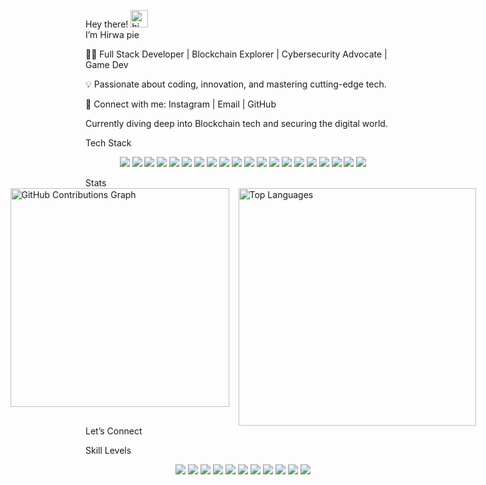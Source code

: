 Hey there! <img src="https://user-images.githubusercontent.com/1303154/88677602-1635ba80-d120-11ea-84d8-d263ba5fc3c0.gif" width="28px" alt="hi">     
I’m Hirwa pie

👨‍💻 Full Stack Developer | Blockchain Explorer | Cybersecurity Advocate | Game Dev

💡 Passionate about coding, innovation, and mastering cutting-edge tech.

💬 Connect with me: Instagram | Email | GitHub

Currently diving deep into Blockchain tech and securing the digital world.

Tech Stack

<p align="center"> <img src="https://img.shields.io/badge/JavaScript-F7DF1E?style=for-the-badge&logo=javascript&logoColor=black" /> <img src="https://img.shields.io/badge/TypeScript-007ACC?style=for-the-badge&logo=typescript&logoColor=white" /> <img src="https://img.shields.io/badge/Redux-764ABC?style=for-the-badge&logo=redux&logoColor=white" /> <img src="https://img.shields.io/badge/React-61DAFB?style=for-the-badge&logo=react&logoColor=black" /> <img src="https://img.shields.io/badge/Next.js-000000?style=for-the-badge&logo=nextdotjs&logoColor=white" /> <img src="https://img.shields.io/badge/Tailwind_CSS-38B2AC?style=for-the-badge&logo=tailwind-css&logoColor=white" /> <img src="https://img.shields.io/badge/jQuery-0769AD?style=for-the-badge&logo=jquery&logoColor=white" /> <img src="https://img.shields.io/badge/Bootstrap-7952B3?style=for-the-badge&logo=bootstrap&logoColor=white" /> <img src="https://img.shields.io/badge/NextUI-000000?style=for-the-badge&logo=nextui&logoColor=white" /> <img src="https://img.shields.io/badge/Ant_Design-0170FE?style=for-the-badge&logo=antdesign&logoColor=white" /> <img src="https://img.shields.io/badge/Zustand-000000?style=for-the-badge&logo=zustand&logoColor=white" /> <img src="https://img.shields.io/badge/Git-F05032?style=for-the-badge&logo=git&logoColor=white" /> <img src="https://img.shields.io/badge/PHP-777BB4?style=for-the-badge&logo=php&logoColor=white" /> <img src="https://img.shields.io/badge/Laravel-FF2D20?style=for-the-badge&logo=laravel&logoColor=white" /> <img src="https://img.shields.io/badge/Django-092E20?style=for-the-badge&logo=django&logoColor=white" /> <img src="https://img.shields.io/badge/Python-3776AB?style=for-the-badge&logo=python&logoColor=white" /> <img src="https://img.shields.io/badge/Node.js-339933?style=for-the-badge&logo=nodedotjs&logoColor=white" /> <img src="https://img.shields.io/badge/Express.js-000000?style=for-the-badge&logo=express&logoColor=white" /> <img src="https://img.shields.io/badge/Cybersecurity-000000?style=for-the-badge&logo=shield&logoColor=white" /> <img src="https://img.shields.io/badge/Lua-2C2D72?style=for-the-badge&logo=lua&logoColor=white" /> </p>
Stats



<div style="display: flex; gap: 15px; justify-content: center;"> <img src="https://github-readme-stats.vercel.app/api?username=d3cxty&show_icons=true&count_private=true&include_all_commits=true&theme=radical" style="width: 350px;" alt="GitHub Contributions Graph"> <img src="https://github-readme-stats.vercel.app/api/top-langs/?username=d3cxty&layout=compact&theme=radical&card_width=445" style="width: 380px;" alt="Top Languages"> </div>
Let’s Connect







Skill Levels

<p align="center"> <img src="https://img.shields.io/badge/NEXTJS-80%25-00C4B4?style=for-the-badge" /> <img src="https://img.shields.io/badge/REACTJS-80%25-61DAFB?style=for-the-badge" /> <img src="https://img.shields.io/badge/TYPESCRIPT-90%25-007ACC?style=for-the-badge" /> <img src="https://img.shields.io/badge/SPRINGBOOT-50%25-6DB33F?style=for-the-badge" /> <img src="https://img.shields.io/badge/SQL-70%25-4479A1?style=for-the-badge" /> <img src="https://img.shields.io/badge/DJANGO-70%25-092E20?style=for-the-badge" /> <img src="https://img.shields.io/badge/LARAVEL-80%25-FF2D20?style=for-the-badge" /> <img src="https://img.shields.io/badge/EXPRESSJS-90%25-000000?style=for-the-badge" /> <img src="https://img.shields.io/badge/TAILWIND-90%25-38B2AC?style=for-the-badge" /> <img src="https://img.shields.io/badge/CYBERSECURITY-65%25-000000?style=for-the-badge" /> <img src="https://img.shields.io/badge/LUA__GAME__DEV-75%25-2C2D72?style=for-the-badge" /> </p>
